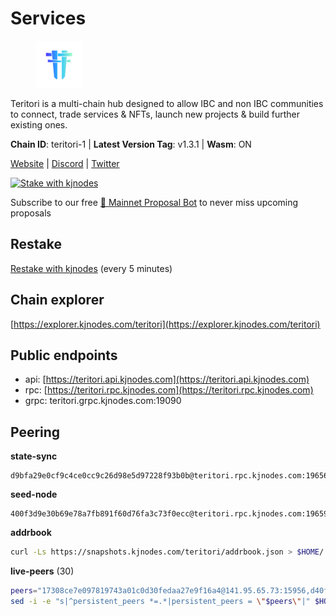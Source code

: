 # Services

<figure><img src="https://raw.githubusercontent.com/kj89/cosmos-images/main/logos/teritori.png" alt=""><figcaption></figcaption></figure>

Teritori is a multi-chain hub designed to allow IBC and non IBC communities  to connect, trade services & NFTs, launch new projects & build further existing ones.

**Chain ID**: teritori-1 | **Latest Version Tag**: v1.3.1 | **Wasm**: ON

[Website](https://teritori.com) | [Discord](https://discord.gg/teritori) | [Twitter](https://twitter.com/TeritoriNetwork)

[![Stake with kjnodes](https://i.ibb.co/cr44Q8j/button-stake-with-kjnodes.png)](https://restake.app/teritori/torivaloper184ln03hkpt75uhrrr26f66kvcqvf4yn4nc2xjm)

Subscribe to our free [🤖 Mainnet Proposal Bot](https://t.me/kjnodes_proposal_bot) to never miss upcoming proposals

## Restake

[Restake with kjnodes](https://restake.app/teritori/torivaloper184ln03hkpt75uhrrr26f66kvcqvf4yn4nc2xjm) (every 5 minutes)
## Chain explorer
[https://explorer.kjnodes.com/teritori](https://explorer.kjnodes.com/teritori)

## Public endpoints

* api: [https://teritori.api.kjnodes.com](https://teritori.api.kjnodes.com)
* rpc: [https://teritori.rpc.kjnodes.com](https://teritori.rpc.kjnodes.com)
* grpc: teritori.grpc.kjnodes.com:19090

## Peering

**state-sync**

```text
d9bfa29e0cf9c4ce0cc9c26d98e5d97228f93b0b@teritori.rpc.kjnodes.com:19656
```

**seed-node**

```text
400f3d9e30b69e78a7fb891f60d76fa3c73f0ecc@teritori.rpc.kjnodes.com:19659
```

**addrbook**
```bash
curl -Ls https://snapshots.kjnodes.com/teritori/addrbook.json > $HOME/.teritorid/config/addrbook.json
```

**live-peers** (30)
```bash
peers="17308ce7e097819743a01c0d30fedaa27e9f16a4@141.95.65.73:15956,d40face481bc00a617d9a29c39be412a776e28c2@116.202.36.240:10656,d9bfa29e0cf9c4ce0cc9c26d98e5d97228f93b0b@65.109.88.38:19656,ebc272824924ea1a27ea3183dd0b9ba713494f83@95.214.52.139:27166,15e7d5ef19a373da5ca7aebbe3b57203f21e0a07@198.244.179.127:26656,63c28f10976800fd783930067d3d3a4eef358b28@173.215.85.171:20070,412afea7f33f6f91c85f8d149eff81acb6624bb3@195.201.63.87:42656,3594b73f909a9c4b87cfe6a361ef8b2b51124dd5@65.109.69.59:15956,0b27217386756577e1eadf00c4169dc8f041e522@51.210.7.219:26656,2b4f46e601fb4ede2a0c98976337e3afdaa50dac@65.108.238.102:15956,b212d5740b2e11e54f56b072dc13b6134650cfb5@134.65.192.81:26656,41caa4106f68977e3a5123e56f57934a2d34a1c1@185.16.38.210:27166,c670830fdf60374f008fa4a4eb851deddcdaef5b@65.109.88.107:46656,5fb621ecd0f48889939c663a2d0796403d5a2552@65.109.104.118:61156,992b8ab3e7b0ff4025be3082a3bf72107580bd49@65.109.106.172:36656,e726816f42831689eab9378d5d577f1d06d25716@176.9.188.21:26656,8e1e342208f400bb10677617d4f08b31a3b48877@138.201.61.159:26656,6085c32b26fb1baa4b16b426f5d56f2fff81cfc7@135.181.165.246:26656,a191006e50d3af40fd253c23dae715a45fdd7415@95.179.217.1:26656,4b04b3d164dc6dd5bb555a7a106a8d314f30516f@65.21.136.170:53656,106490318e51355bc6d72e7941a0080f8b8256b9@185.16.39.14:26656,3bd3a20d7c8a26a20927289a7a6bffecf71de53e@51.81.155.97:10856,35cdec21668ac214c74a6e45d444f6933f094bc4@136.36.73.232:26646,4991cc04c48f96dec265464d5cf276e16f6b302c@31.156.88.34:26656,e1b058e5cfa2b836ddaa496b10911da62dcf182e@138.201.8.248:26656,4cef2b81f82420434c6ce0dc43ca04ad18ef773f@65.108.75.107:15656,ed747c9e39fc04fdbc7ab5fc4a4a7f7a298ee329@136.38.55.33:26656,5f087defadaf536818dad2d9c8f53405812eb9cd@188.68.162.237:26659,ca0d6b49b304c5f1c629809795f50440d5710b40@159.89.40.188:26656,46b7ae20e3cc4264076a91c3601f3894a021a80d@65.108.6.45:36656"
sed -i -e "s|^persistent_peers *=.*|persistent_peers = \"$peers\"|" $HOME/.teritorid/config/config.toml
```
